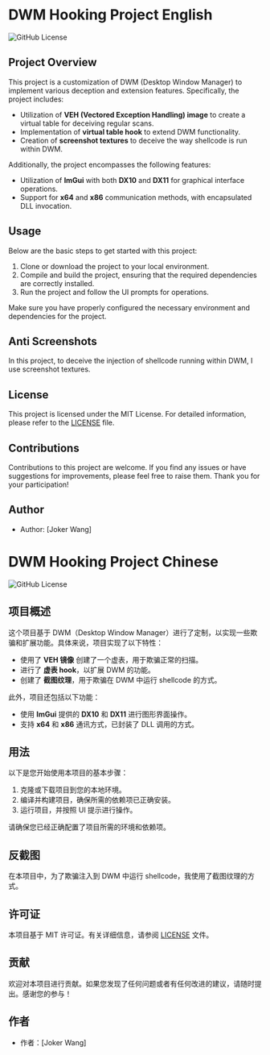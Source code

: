 # DWM Hooking Project English

![GitHub License](https://img.shields.io/badge/license-MIT-blue.svg)

## Project Overview

This project is a customization of DWM (Desktop Window Manager) to implement various deception and extension features. Specifically, the project includes:

- Utilization of **VEH (Vectored Exception Handling) image** to create a virtual table for deceiving regular scans.
- Implementation of **virtual table hook** to extend DWM functionality.
- Creation of **screenshot textures** to deceive the way shellcode is run within DWM.

Additionally, the project encompasses the following features:

- Utilization of **ImGui** with both **DX10** and **DX11** for graphical interface operations.
- Support for **x64** and **x86** communication methods, with encapsulated DLL invocation.

## Usage

Below are the basic steps to get started with this project:

1. Clone or download the project to your local environment.
2. Compile and build the project, ensuring that the required dependencies are correctly installed.
3. Run the project and follow the UI prompts for operations.

Make sure you have properly configured the necessary environment and dependencies for the project.

## Anti Screenshots

In this project, to deceive the injection of shellcode running within DWM, I use screenshot textures.

## License

This project is licensed under the MIT License. For detailed information, please refer to the [LICENSE](LICENSE) file.

## Contributions

Contributions to this project are welcome. If you find any issues or have suggestions for improvements, please feel free to raise them. Thank you for your participation!

## Author

- Author: [Joker Wang]


# DWM Hooking Project Chinese

![GitHub License](https://img.shields.io/badge/license-MIT-blue.svg)

## 项目概述

这个项目基于 DWM（Desktop Window Manager）进行了定制，以实现一些欺骗和扩展功能。具体来说，项目实现了以下特性：

- 使用了 **VEH 镜像** 创建了一个虚表，用于欺骗正常的扫描。
- 进行了 **虚表 hook**，以扩展 DWM 的功能。
- 创建了 **截图纹理**，用于欺骗在 DWM 中运行 shellcode 的方式。

此外，项目还包括以下功能：

- 使用 **ImGui** 提供的 **DX10** 和 **DX11** 进行图形界面操作。
- 支持 **x64** 和 **x86** 通讯方式，已封装了 DLL 调用的方式。

## 用法

以下是您开始使用本项目的基本步骤：

1. 克隆或下载项目到您的本地环境。
2. 编译并构建项目，确保所需的依赖项已正确安装。
3. 运行项目，并按照 UI 提示进行操作。

请确保您已经正确配置了项目所需的环境和依赖项。

## 反截图

在本项目中，为了欺骗注入到 DWM 中运行 shellcode，我使用了截图纹理的方式。


## 许可证

本项目基于 MIT 许可证。有关详细信息，请参阅 [LICENSE](LICENSE) 文件。

## 贡献

欢迎对本项目进行贡献。如果您发现了任何问题或者有任何改进的建议，请随时提出。感谢您的参与！

## 作者

- 作者：[Joker Wang]


